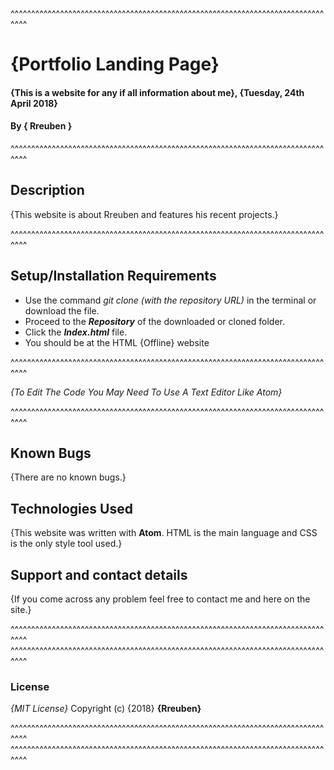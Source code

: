 ^^^^^^^^^^^^^^^^^^^^^^^^^^^^^^^^^^^^^^^^^^^^^^^^^^^^^^^^^^^^^^^^^^^^^^^^^^^^^^^^

# {Portfolio Landing Page}
#### {This is a website for any if all information about me}, {Tuesday, 24th April 2018}
#### By **{ Rreuben }**

^^^^^^^^^^^^^^^^^^^^^^^^^^^^^^^^^^^^^^^^^^^^^^^^^^^^^^^^^^^^^^^^^^^^^^^^^^^^^^^^

## Description
{This website is about Rreuben and features his recent projects.}

^^^^^^^^^^^^^^^^^^^^^^^^^^^^^^^^^^^^^^^^^^^^^^^^^^^^^^^^^^^^^^^^^^^^^^^^^^^^^^^^

## Setup/Installation Requirements
* Use the command *git clone (with the repository URL)* in the terminal or download the file.
* Proceed to the ***Repository*** of the downloaded or cloned folder.
* Click the ***Index.html*** file.
* You should be at the HTML {Offline} website

^^^^^^^^^^^^^^^^^^^^^^^^^^^^^^^^^^^^^^^^^^^^^^^^^^^^^^^^^^^^^^^^^^^^^^^^^^^^^^^^

*{To Edit The Code You May Need To Use A Text Editor Like Atom}*

^^^^^^^^^^^^^^^^^^^^^^^^^^^^^^^^^^^^^^^^^^^^^^^^^^^^^^^^^^^^^^^^^^^^^^^^^^^^^^^^

## Known Bugs
{There are no known bugs.}
## Technologies Used
{This website was written with **Atom**. HTML is the main language and CSS is the only style tool used.}
## Support and contact details
{If you come across any problem feel free to contact me and here on the site.}

^^^^^^^^^^^^^^^^^^^^^^^^^^^^^^^^^^^^^^^^^^^^^^^^^^^^^^^^^^^^^^^^^^^^^^^^^^^^^^^^
^^^^^^^^^^^^^^^^^^^^^^^^^^^^^^^^^^^^^^^^^^^^^^^^^^^^^^^^^^^^^^^^^^^^^^^^^^^^^^^^

### License
*{MIT License}*
Copyright (c) {2018} **{Rreuben}**

^^^^^^^^^^^^^^^^^^^^^^^^^^^^^^^^^^^^^^^^^^^^^^^^^^^^^^^^^^^^^^^^^^^^^^^^^^^^^^^^
^^^^^^^^^^^^^^^^^^^^^^^^^^^^^^^^^^^^^^^^^^^^^^^^^^^^^^^^^^^^^^^^^^^^^^^^^^^^^^^^
